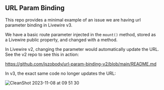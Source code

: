 ## URL Param Binding

This repo provides a minimal example of an issue we are having url parameter binding in Livewire v3.

We have a basic route parameter injected in the `mount()` method, stored as a Livewire public property, and changed with a method. 

In Livewire v2, changing the parameter would automatically update the URL. See the v2 repo to see this in action:

https://github.com/jszobody/url-param-binding-v2/blob/main/README.md

In v3, the exact same code no longer updates the URL:

![CleanShot 2023-11-08 at 09 51 30](https://github.com/jszobody/url-param-binding-v3/assets/203749/22cd749c-f121-4e82-91a4-5b25bc946475)
